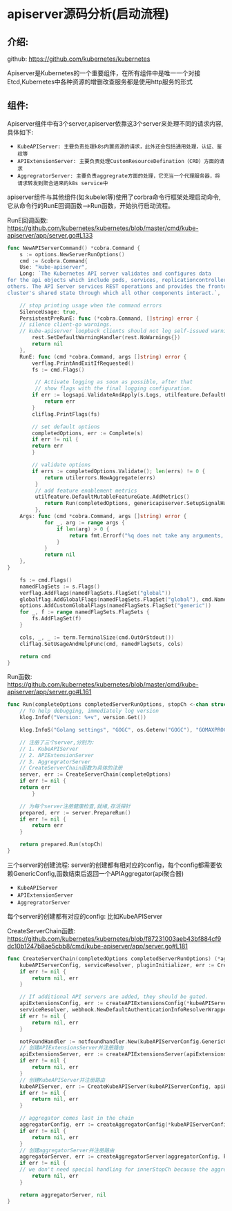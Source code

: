 # apiserver源码分析(启动流程)

## 介绍:

github: https://github.com/kubernetes/kubernetes

Apiserver是Kubernetes的一个重要组件，在所有组件中是唯一一个对接Etcd,Kubernetes中各种资源的增删改查服务都是使用http服务的形式

## 组件:

Apiserver组件中有3个server,apiserver依靠这3个server来处理不同的请求内容,具体如下:

- `KubeAPIServer: 主要负责处理k8s内置资源的请求，此外还会包括通用处理，认证、鉴权等`
- `APIExtensionServer: 主要负责处理CustomResourceDefination（CRD）方面的请求`
- `AggregratorServer: 主要负责aggregrate方面的处理，它充当一个代理服务器，将请求转发到聚合进来的k8s service中`

apiserver组件与其他组件(如:kubelet等)使用了corbra命令行框架处理启动命令,它从命令行的RunE回调函数-->Run函数，开始执行启动流程。

RunE回调函数: https://github.com/kubernetes/kubernetes/blob/master/cmd/kube-apiserver/app/server.go#L133

```go
func NewAPIServerCommand() *cobra.Command {
    s := options.NewServerRunOptions()
    cmd := &cobra.Command{
    Use: "kube-apiserver",
    Long: `The Kubernetes API server validates and configures data
for the api objects which include pods, services, replicationcontrollers, and
others. The API Server services REST operations and provides the frontend to the
cluster's shared state through which all other components interact.`,

    // stop printing usage when the command errors
    SilenceUsage: true,
    PersistentPreRunE: func (*cobra.Command, []string) error {
    // silence client-go warnings.
    // kube-apiserver loopback clients should not log self-issued warnings.
        rest.SetDefaultWarningHandler(rest.NoWarnings{})
        return nil
	},
    RunE: func (cmd *cobra.Command, args []string) error {
        verflag.PrintAndExitIfRequested()
        fs := cmd.Flags()

         // Activate logging as soon as possible, after that
         // show flags with the final logging configuration.
        if err := logsapi.ValidateAndApply(s.Logs, utilfeature.DefaultFeatureGate); err != nil {
            return err  
		}
        cliflag.PrintFlags(fs)

        // set default options 
		completedOptions, err := Complete(s)
		if err != nil {
        return err
        }

        // validate options
        if errs := completedOptions.Validate(); len(errs) != 0 {
            return utilerrors.NewAggregate(errs)
         }
         // add feature enablement metrics
         utilfeature.DefaultMutableFeatureGate.AddMetrics()
		    return Run(completedOptions, genericapiserver.SetupSignalHandler())
         },
    Args: func (cmd *cobra.Command, args []string) error {
            for _, arg := range args {
                if len(arg) > 0 {
                    return fmt.Errorf("%q does not take any arguments, got %q", cmd.CommandPath(), args)
                }
            }
            return nil
	},
}

    fs := cmd.Flags()
    namedFlagSets := s.Flags()
    verflag.AddFlags(namedFlagSets.FlagSet("global"))
    globalflag.AddGlobalFlags(namedFlagSets.FlagSet("global"), cmd.Name(), logs.SkipLoggingConfigurationFlags())
    options.AddCustomGlobalFlags(namedFlagSets.FlagSet("generic"))
    for _, f := range namedFlagSets.FlagSets {
        fs.AddFlagSet(f)
    }

    cols, _, _ := term.TerminalSize(cmd.OutOrStdout())
    cliflag.SetUsageAndHelpFunc(cmd, namedFlagSets, cols)

    return cmd
}
```

Run函数: https://github.com/kubernetes/kubernetes/blob/master/cmd/kube-apiserver/app/server.go#L161
        

```go
func Run(completeOptions completedServerRunOptions, stopCh <-chan struct{}) error {
    // To help debugging, immediately log version
    klog.Infof("Version: %+v", version.Get())

    klog.InfoS("Golang settings", "GOGC", os.Getenv("GOGC"), "GOMAXPROCS", os.Getenv("GOMAXPROCS"), "GOTRACEBACK", os.Getenv("GOTRACEBACK"))

    // 注册了三个server,分别为:
    // 1. KubeAPIServer
    // 2. APIExtensionServer
    // 3. AggregratorServer
    // CreateServerChain函数为具体的注册
    server, err := CreateServerChain(completeOptions)
    if err != nil {
    return err
        }

    // 为每个server注册健康检查,就绪,存活探针
    prepared, err := server.PrepareRun()
    if err != nil {
        return err
    }

    return prepared.Run(stopCh)
}
```
三个server的创建流程: server的创建都有相对应的config，每个config都需要依赖GenericConfig,函数结束后返回一个APIAggregator(api聚合器)
- `KubeAPIServer`
- `APIExtensionServer`
- `AggregratorServer`


每个server的创建都有对应的config:
比如KubeAPIServer

CreateServerChain函数: https://github.com/kubernetes/kubernetes/blob/f87231003aeb43bf884cf9dc10b1247b8ae5cbb8/cmd/kube-apiserver/app/server.go#L181

```go
func CreateServerChain(completedOptions completedServerRunOptions) (*aggregatorapiserver.APIAggregator, error) {
    kubeAPIServerConfig, serviceResolver, pluginInitializer, err := CreateKubeAPIServerConfig(completedOptions)
    if err != nil {
        return nil, err
	}

    // If additional API servers are added, they should be gated.
    apiExtensionsConfig, err := createAPIExtensionsConfig(*kubeAPIServerConfig.GenericConfig, kubeAPIServerConfig.ExtraConfig.VersionedInformers, pluginInitializer, completedOptions.ServerRunOptions, completedOptions.MasterCount,
    serviceResolver, webhook.NewDefaultAuthenticationInfoResolverWrapper(kubeAPIServerConfig.ExtraConfig.ProxyTransport, kubeAPIServerConfig.GenericConfig.EgressSelector, kubeAPIServerConfig.GenericConfig.LoopbackClientConfig, kubeAPIServerConfig.GenericConfig.TracerProvider))
    if err != nil {
        return nil, err
    }

    notFoundHandler := notfoundhandler.New(kubeAPIServerConfig.GenericConfig.Serializer, genericapifilters.NoMuxAndDiscoveryIncompleteKey)
	// 创建APIExtensionsServer并注册路由
	apiExtensionsServer, err := createAPIExtensionsServer(apiExtensionsConfig, genericapiserver.NewEmptyDelegateWithCustomHandler(notFoundHandler))
    if err != nil {
        return nil, err
	}
    // 创建KubeAPIServer并注册路由
	kubeAPIServer, err := CreateKubeAPIServer(kubeAPIServerConfig, apiExtensionsServer.GenericAPIServer)
    if err != nil {
        return nil, err
    }

    // aggregator comes last in the chain
    aggregatorConfig, err := createAggregatorConfig(*kubeAPIServerConfig.GenericConfig, completedOptions.ServerRunOptions, kubeAPIServerConfig.ExtraConfig.VersionedInformers, serviceResolver, kubeAPIServerConfig.ExtraConfig.ProxyTransport, pluginInitializer)
    if err != nil {
        return nil, err
    }
    // 创建aggregatorServer并注册路由
    aggregatorServer, err := createAggregatorServer(aggregatorConfig, kubeAPIServer.GenericAPIServer, apiExtensionsServer.Informers)
    if err != nil {
    // we don't need special handling for innerStopCh because the aggregator server doesn't create any go routines
        return nil, err
    }

    return aggregatorServer, nil
}
```







